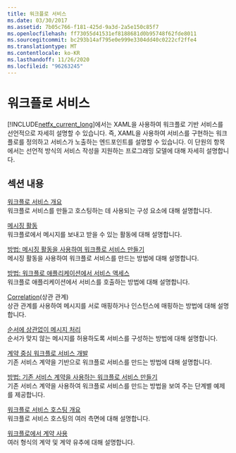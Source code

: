 ```yaml
---
title: 워크플로 서비스
ms.date: 03/30/2017
ms.assetid: 7b05c766-f181-425d-9a3d-2a5e150c85f7
ms.openlocfilehash: ff73055d41531ef8188681d0b95748f62fde8011
ms.sourcegitcommit: bc293b14af795e0e999e3304dd40c0222cf2ffe4
ms.translationtype: MT
ms.contentlocale: ko-KR
ms.lasthandoff: 11/26/2020
ms.locfileid: "96263245"
---
```

# <a name="workflow-services"></a>워크플로 서비스

[!INCLUDE[netfx_current_long](../../../../includes/netfx-current-long-md.md)]에서는 XAML을 사용하여 워크플로 기반 서비스를 선언적으로 자세히 설명할 수 있습니다. 즉, XAML을 사용하여 서비스를 구현하는 워크플로를 정의하고 서비스가 노출하는 엔드포인트를 설명할 수 있습니다. 이 단원의 항목에서는 선언적 방식의 서비스 작성을 지원하는 프로그래밍 모델에 대해 자세히 설명합니다.  
  
## <a name="in-this-section"></a>섹션 내용  

 [워크플로 서비스 개요](workflow-services-overview.md)  
 워크플로 서비스를 만들고 호스팅하는 데 사용되는 구성 요소에 대해 설명합니다.  
  
 [메시징 활동](messaging-activities.md)  
 워크플로에서 메시지를 보내고 받을 수 있는 활동에 대해 설명합니다.  
  
 [방법: 메시징 활동을 사용하여 워크플로 서비스 만들기](how-to-create-a-workflow-service-with-messaging-activities.md)  
 메시징 활동을 사용하여 워크플로 서비스를 만드는 방법에 대해 설명합니다.  
  
 [방법: 워크플로 애플리케이션에서 서비스 액세스](how-to-access-a-service-from-a-workflow-application.md)  
 워크플로 애플리케이션에서 서비스를 호출하는 방법에 대해 설명합니다.  
  
 [Correlation](correlation.md)(상관 관계)  
 상관 관계를 사용하여 메시지를 서로 매핑하거나 인스턴스에 매핑하는 방법에 대해 설명합니다.  
  
 [순서에 상관없이 메시지 처리](out-of-order-message-processing.md)  
 순서가 맞지 않는 메시지를 허용하도록 서비스를 구성하는 방법에 대해 설명합니다.  
  
 [계약 중심 워크플로 서비스 개발](../../windows-workflow-foundation/contract-first-workflow-service-development.md)  
 기존 서비스 계약을 기반으로 워크플로 서비스를 만드는 방법에 대해 설명합니다.  
  
 [방법: 기존 서비스 계약을 사용하는 워크플로 서비스 만들기](../../windows-workflow-foundation/how-to-create-a-workflow-service-that-consumes-an-existing-service-contract.md)  
 기존 서비스 계약을 사용하여 워크플로 서비스를 만드는 방법을 보여 주는 단계별 예제를 제공합니다.  
  
 [워크플로 서비스 호스팅 개요](hosting-workflow-services-overview.md)  
 워크플로 서비스 호스팅의 여러 측면에 대해 설명합니다.  
  
 [워크플로에서 계약 사용](using-contracts-in-workflow.md)  
 여러 형식의 계약 및 계약 유추에 대해 설명합니다.
